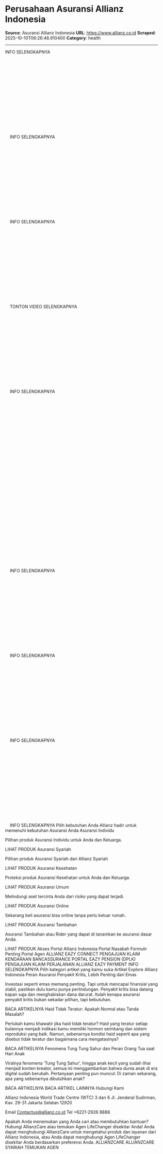 # Perusahaan Asuransi Allianz Indonesia

**Source**: Asuransi Allianz Indonesia
**URL**: https://www.allianz.co.id
**Scraped**: 2025-10-10T06:26:46.910400
**Category**: health

---

INFO SELENGKAPNYA
 

 

 

 

 

 

 

 

 

   
INFO SELENGKAPNYA
 

 

 

 

 

 

 

 

 

   
INFO SELENGKAPNYA
 

 

 

 

 

 

 

 

 

   
TONTON VIDEO SELENGKAPNYA
 

 

 

 

 

 

 

 

 

   
INFO SELENGKAPNYA
 

 

 

 

 

 

 

 

 

 

   
 

 

 

 

 

 

 

 

 

   
INFO SELENGKAPNYA
 

 

 

 

 

 

 

 

 

   
INFO SELENGKAPNYA
 

 

 

 

 

 

 

 

 

   
INFO SELENGKAPNYA
 

 

 

 

 

 

 

 

 

   
INFO SELENGKAPNYA
Pilih kebutuhan Anda
Allianz hadir untuk
memenuhi kebutuhan Asuransi Anda
Asuransi Individu

Pilihan produk Asuransi Individu untuk Anda dan Keluarga.
 

LIHAT PRODUK
Asuransi Syariah

Pilihan produk Asuransi Syariah dari
Allianz Syariah



LIHAT PRODUK
Asuransi Kesehatan

Proteksi produk Asuransi Kesehatan untuk Anda dan Keluarga. 



LIHAT PRODUK
Asuransi Umum

Melindungi aset tercinta Anda dari risiko yang dapat terjadi.



LIHAT PRODUK
Asuransi Online

Sekarang beli asuransi bisa online tanpa perlu keluar rumah.
 

LIHAT PRODUK
Asuransi Tambahan

Asuransi Tambahan atau Rider yang dapat
di tanamkan ke asuransi dasar Anda.   
 

LIHAT PRODUK
Akses Portal Allianz Indonesia
Portal Nasabah
Formulir Penting
Portal Agen
ALLIANZ EAZY CONNECT
PENGAJUAN KLAIM KENDARAAN
BANCASSURANCE PORTAL
EAZY PENSION (DPLK)
PENGAJUAN KLAIM PERJALANAN
ALLIANZ EAZY PAYMENT
INFO SELENGKAPNYA
Pilih kategori artikel yang kamu suka
Artikel Explore Allianz Indonesia
Peran Asuransi Penyakit Kritis, Lebih Penting dari Emas

Investasi seperti emas memang penting. Tapi untuk mencapai finansial yang stabil, pastikan dulu kamu punya perlindungan. Penyakit kritis bisa datang kapan saja dan menghabiskan dana darurat. Itulah kenapa asuransi penyakit kritis bukan sekadar pilihan, tapi kebutuhan.

BACA ARTIKELNYA
Haid Tidak Teratur: Apakah Normal atau Tanda Masalah?

Perlukah kamu khawatir jika haid tidak teratur? Haid yang teratur setiap bulannya menjadi indikasi kamu memiliki hormon seimbang dan sistem reproduksi yang baik. Namun, sebenarnya kondisi haid seperti apa yang disebut tidak teratur dan bagaimana cara mengatasinya?

BACA ARTIKELNYA
Fenomena Tung Tung Sahur dan Peran Orang Tua saat Hari Anak

Viralnya fenomena ‘Tung Tung Sahur’, hingga anak kecil yang sudah lihai menjadi konten kreator, semua ini menggambarkan bahwa dunia anak di era digital sudah berubah. Pertanyaan penting pun muncul: Di zaman sekarang, apa yang sebenarnya dibutuhkan anak?

BACA ARTIKELNYA
BACA ARTIKEL LAINNYA
Hubungi Kami



Allianz Indonesia
World Trade Centre (WTC) 3 dan 6
Jl. Jenderal Sudirman, Kav. 29-31
Jakarta Selatan 12920


Email Contactus@allianz.co.id
Tel +6221-2926 8888

Apakah Anda menemukan yang Anda cari atau membutuhkan bantuan?
Hubungi AllianzCare atau temukan Agen LifeChanger disekitar Anda!
Anda dapat menghubungi AllianzCare untuk mengetahui produk dan layanan dari Allianz Indonesia, atau Anda dapat menghubungi Agen LifeChanger disekitar Anda berdasarkan preferensi Anda.
ALLIANZCARE
ALLIANZCARE SYARIAH
TEMUKAN AGEN
